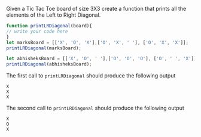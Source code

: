 Given a Tic Tac Toe board of  size 3X3 create a function that prints all the elements of the Left to Right Diagonal.
```js
function printLRDiagonal(board){
// write your code here
}
let marksBoard = [['X', 'O', 'X'],['O', 'X', ' '], ['O', 'X', 'X']];
printLRDiagonal(marksBoard);

let abhisheksBoard = [['X', 'O', ' '],['O', 'O', 'O'], ['O', ' ', 'X']];
printLRDiagonal(abhisheksBoard);
```
The first call to `printLRDiagonal` should produce the following output
```
X
X 
X
```
The second call to `printLRDiagonal` should produce the following output
```
X 
O
X
```
